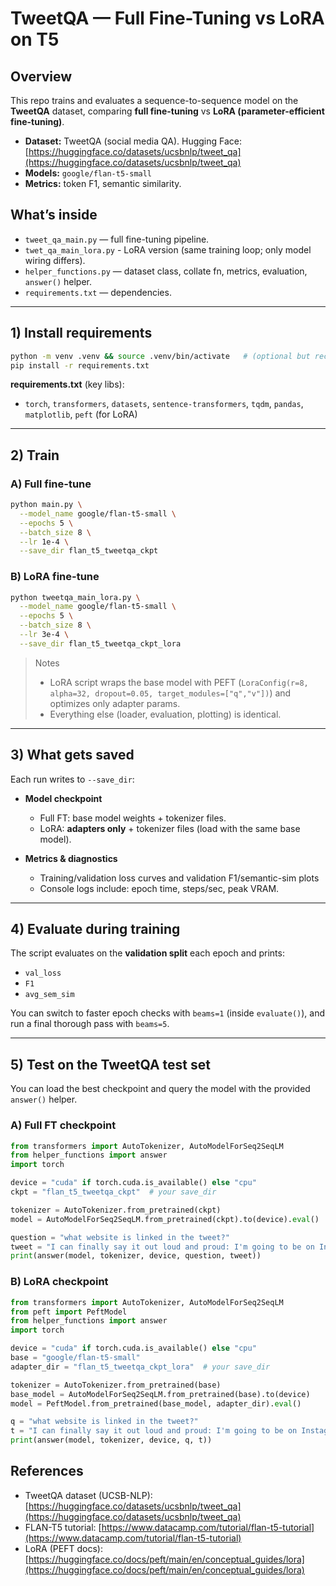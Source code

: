 # TweetQA — Full Fine-Tuning vs LoRA on T5

## Overview

This repo trains and evaluates a sequence-to-sequence model on the **TweetQA** dataset, comparing **full fine-tuning** vs **LoRA (parameter-efficient fine-tuning)**.

* **Dataset:** TweetQA (social media QA).
  Hugging Face: [https://huggingface.co/datasets/ucsbnlp/tweet_qa](https://huggingface.co/datasets/ucsbnlp/tweet_qa)
* **Models:** `google/flan-t5-small` 
* **Metrics:** token F1, semantic similarity.

## What’s inside

* `tweet_qa_main.py` — full fine-tuning pipeline.
* `twet_qa_main_lora.py` - LoRA version (same training loop; only model wiring differs).
* `helper_functions.py` — dataset class, collate fn, metrics, evaluation, `answer()` helper.
* `requirements.txt` — dependencies.

---

## 1) Install requirements

```bash
python -m venv .venv && source .venv/bin/activate   # (optional but recommended)
pip install -r requirements.txt
```

**requirements.txt** (key libs):

* `torch`, `transformers`, `datasets`, `sentence-transformers`, `tqdm`, `pandas`, `matplotlib`, `peft` (for LoRA)

---

## 2) Train

### A) Full fine-tune

```bash
python main.py \
  --model_name google/flan-t5-small \
  --epochs 5 \
  --batch_size 8 \
  --lr 1e-4 \
  --save_dir flan_t5_tweetqa_ckpt
```

### B) LoRA fine-tune

```bash
python tweetqa_main_lora.py \
  --model_name google/flan-t5-small \
  --epochs 5 \
  --batch_size 8 \
  --lr 3e-4 \
  --save_dir flan_t5_tweetqa_ckpt_lora
```

> Notes
>
> * LoRA script wraps the base model with PEFT (`LoraConfig(r=8, alpha=32, dropout=0.05, target_modules=["q","v"])`) and optimizes only adapter params.
> * Everything else (loader, evaluation, plotting) is identical.

---

## 3) What gets saved

Each run writes to `--save_dir`:

* **Model checkpoint**
  * Full FT: base model weights + tokenizer files.
  * LoRA: **adapters only** + tokenizer files (load with the same base model).
    
* **Metrics & diagnostics**
  * Training/validation loss curves and validation F1/semantic-sim plots 
  * Console logs include: epoch time, steps/sec, peak VRAM.

---

## 4) Evaluate during training

The script evaluates on the **validation split** each epoch and prints:

* `val_loss`
* `F1`
* `avg_sem_sim` 

You can switch to faster epoch checks with `beams=1` (inside `evaluate()`), and run a final thorough pass with `beams=5`.

---

## 5) Test on the TweetQA test set

You can load the best checkpoint and query the model with the provided `answer()` helper.

### A) Full FT checkpoint

```python
from transformers import AutoTokenizer, AutoModelForSeq2SeqLM
from helper_functions import answer
import torch

device = "cuda" if torch.cuda.is_available() else "cpu"
ckpt = "flan_t5_tweetqa_ckpt"  # your save_dir

tokenizer = AutoTokenizer.from_pretrained(ckpt)
model = AutoModelForSeq2SeqLM.from_pretrained(ckpt).to(device).eval()

question = "what website is linked in the tweet?"
tweet = "I can finally say it out loud and proud: I'm going to be on Instagram!"
print(answer(model, tokenizer, device, question, tweet))
```

### B) LoRA checkpoint

```python
from transformers import AutoTokenizer, AutoModelForSeq2SeqLM
from peft import PeftModel
from helper_functions import answer
import torch

device = "cuda" if torch.cuda.is_available() else "cpu"
base = "google/flan-t5-small"
adapter_dir = "flan_t5_tweetqa_ckpt_lora"  # your save_dir

tokenizer = AutoTokenizer.from_pretrained(base)
base_model = AutoModelForSeq2SeqLM.from_pretrained(base).to(device)
model = PeftModel.from_pretrained(base_model, adapter_dir).eval()

q = "what website is linked in the tweet?"
t = "I can finally say it out loud and proud: I'm going to be on Instagram!"
print(answer(model, tokenizer, device, q, t))
```

## References

* TweetQA dataset (UCSB-NLP): [https://huggingface.co/datasets/ucsbnlp/tweet_qa](https://huggingface.co/datasets/ucsbnlp/tweet_qa)
* FLAN-T5 tutorial: [https://www.datacamp.com/tutorial/flan-t5-tutorial](https://www.datacamp.com/tutorial/flan-t5-tutorial)
* LoRA (PEFT docs): [https://huggingface.co/docs/peft/main/en/conceptual_guides/lora](https://huggingface.co/docs/peft/main/en/conceptual_guides/lora)
